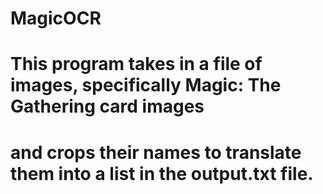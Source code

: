 # MagicOCR
# This program takes in a file of images, specifically Magic: The Gathering card images
# and crops their names to translate them into a list in the output.txt file.
